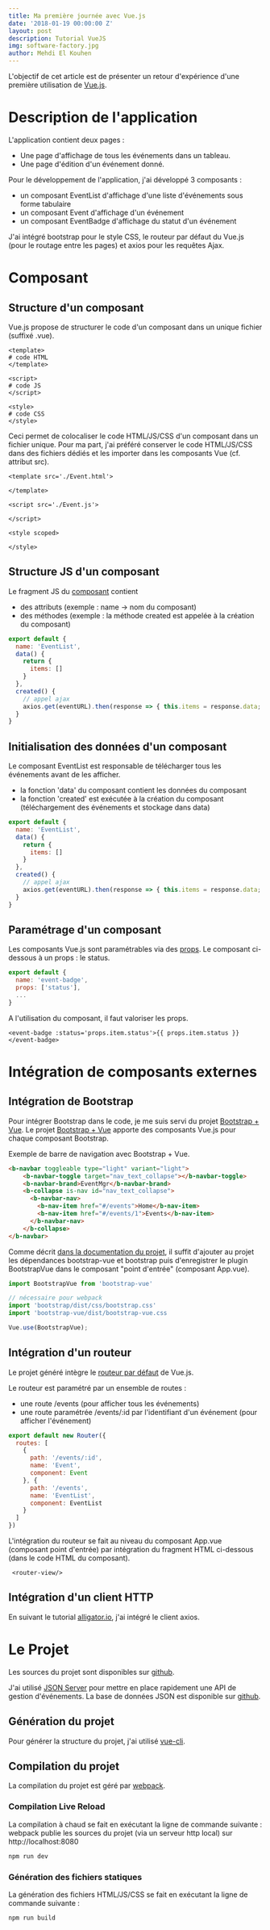 ```yaml
---
title: Ma première journée avec Vue.js
date: '2018-01-19 00:00:00 Z'
layout: post
description: Tutorial VueJS
img: software-factory.jpg
author: Mehdi El Kouhen
---
```


L'objectif de cet article est de présenter un retour d'expérience d'une première utilisation de [Vue.js](https://vuejs.org/).

# Description de l'application

L'application contient deux pages :

* Une page d'affichage de tous les événements dans un tableau.
* Une page d'édition d'un événement donné.

Pour le développement de l'application, j'ai développé 3 composants : 

* un composant EventList d'affichage d'une liste d'événements sous forme tabulaire
* un composant Event d'affichage d'un événement 
* un composant EventBadge d'affichage du statut d'un événement

J'ai intégré bootstrap pour le style CSS, le routeur par défaut du Vue.js (pour le routage entre les pages) et axios pour les requêtes Ajax.

# Composant

## Structure d'un composant

Vue.js propose de structurer le code d'un composant dans un unique fichier (suffixé .vue).

```
<template>
# code HTML
</template>

<script>
# code JS
</script>

<style>
# code CSS
</style>
```

Ceci permet de colocaliser le code HTML/JS/CSS d'un composant dans un fichier unique. Pour ma part, j'ai préféré conserver le code HTML/JS/CSS dans des fichiers dédiés et les importer dans les composants Vue (cf. attribut src).

```
<template src='./Event.html'>

</template>

<script src='./Event.js'>

</script>

<style scoped>

</style>
```

## Structure JS d'un composant

Le fragment JS du [composant](https://fr.vuejs.org/v2/guide/components.html) contient

* des attributs (exemple : name -> nom du composant)
* des méthodes (exemple : la méthode created est appelée à la création du composant)

```javascript
export default {
  name: 'EventList',
  data() {
    return {
      items: []
    }
  },
  created() {
    // appel ajax
    axios.get(eventURL).then(response => { this.items = response.data; });
  }
}
```

## Initialisation des données d'un composant

Le composant EventList est responsable de télécharger tous les événements avant de les afficher.

* la fonction 'data' du composant contient les données du composant
* la fonction 'created' est exécutée à la création du composant (téléchargement des événements et stockage dans data)

```javascript
export default {
  name: 'EventList',
  data() {
    return {
      items: []
    }
  },
  created() {
    // appel ajax
    axios.get(eventURL).then(response => { this.items = response.data; });
  }
}
```

## Paramétrage d'un composant

Les composants Vue.js sont paramétrables via des [props](https://fr.vuejs.org/v2/guide/components.html#Props). Le composant ci-dessous à un props : le status.

```javascript
export default {
  name: 'event-badge',
  props: ['status'],
  ...
}
```

A l'utilisation du composant, il faut valoriser les props.

```
<event-badge :status='props.item.status'>{{ props.item.status }}</event-badge>
```

# Intégration de composants externes

## Intégration de Bootstrap

Pour intégrer Bootstrap dans le code, je me suis servi du projet [Bootstrap + Vue](https://bootstrap-vue.js.org/). Le projet [Bootstrap + Vue](https://bootstrap-vue.js.org/) apporte des composants Vue.js pour chaque composant Bootstrap.

Exemple de barre de navigation avec Bootstrap + Vue. 

```html
<b-navbar toggleable type="light" variant="light">
    <b-navbar-toggle target="nav_text_collapse"></b-navbar-toggle>
    <b-navbar-brand>EventMgr</b-navbar-brand>
    <b-collapse is-nav id="nav_text_collapse">
      <b-navbar-nav>
        <b-nav-item href="#/events">Home</b-nav-item>
        <b-nav-item href="#/events/1">Events</b-nav-item>
      </b-navbar-nav>
    </b-collapse>
</b-navbar>
```

Comme décrit [dans la documentation du projet](https://bootstrap-vue.js.org/docs), il suffit d'ajouter au projet les dépendances bootstrap-vue et bootstrap puis d'enregistrer le plugin BootstrapVue dans le composant "point d'entrée" (composant App.vue).

```javascript
import BootstrapVue from 'bootstrap-vue'

// nécessaire pour webpack
import 'bootstrap/dist/css/bootstrap.css'
import 'bootstrap-vue/dist/bootstrap-vue.css

Vue.use(BootstrapVue);
```

## Intégration d'un routeur

Le projet généré intègre le [routeur par défaut](https://github.com/vuejs/vue-router) de Vue.js.

Le routeur est paramétré par un ensemble de routes :

* une route /events (pour afficher tous les événements)
* une route paramétrée /events/:id par l'identifiant d'un événement (pour afficher l'événement)

```javascript
export default new Router({
  routes: [
    {
      path: '/events/:id',
      name: 'Event',
      component: Event
    }, {
      path: '/events',
      name: 'EventList',
      component: EventList
    }
  ]
})
```

L'intégration du routeur se fait au niveau du composant App.vue (composant point d'entrée) par intégration du fragment HTML ci-dessous (dans le code HTML du composant).

```
 <router-view/>
```

## Intégration d'un client HTTP

En suivant le tutorial [alligator.io](https://alligator.io/vuejs/rest-api-axios/), j'ai intégré le client axios.

# Le Projet

Les sources du projet sont disponibles sur [github](https://github.com/SofteamOuest/event-gui).

J'ai utilisé [JSON Server](https://github.com/typicode/json-server) pour mettre en place rapidement une API de gestion d'événements. La base de données JSON est disponible sur [github](https://github.com/SofteamOuest/event-api-mock).

## Génération du projet

Pour générer la structure du projet, j'ai utilisé [vue-cli](https://github.com/vuejs/vue-cli).

## Compilation du projet 

La compilation du projet est géré par [webpack](https://webpack.js.org/).

### Compilation Live Reload

La compilation à chaud se fait en exécutant la ligne de commande suivante : webpack publie les sources du projet (via un serveur http local) sur http://localhost:8080

```bash
npm run dev
```

### Génération des fichiers statiques

La génération des fichiers HTML/JS/CSS se fait en exécutant la ligne de commande suivante :

```bash
npm run build
```